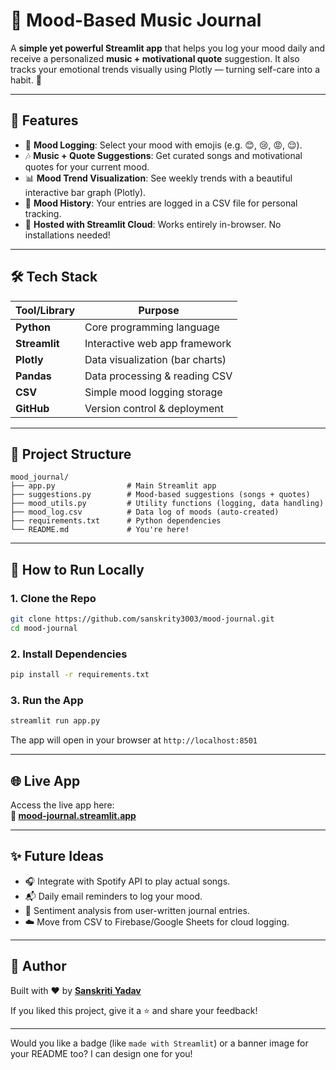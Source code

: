 # 🎵 Mood-Based Music Journal

A **simple yet powerful Streamlit app** that helps you log your mood daily and receive a personalized **music + motivational quote** suggestion. It also tracks your emotional trends visually using Plotly — turning self-care into a habit. 💚



---

## 🌟 Features

- 🧠 **Mood Logging**: Select your mood with emojis (e.g. 😊, 😢, 😡, 😌).
- 🎶 **Music + Quote Suggestions**: Get curated songs and motivational quotes for your current mood.
- 📊 **Mood Trend Visualization**: See weekly trends with a beautiful interactive bar graph (Plotly).
- 📁 **Mood History**: Your entries are logged in a CSV file for personal tracking.
- 🚀 **Hosted with Streamlit Cloud**: Works entirely in-browser. No installations needed!

---

## 🛠 Tech Stack

| Tool/Library     | Purpose                      |
|------------------|------------------------------|
| **Python**        | Core programming language     |
| **Streamlit**     | Interactive web app framework |
| **Plotly**        | Data visualization (bar charts) |
| **Pandas**        | Data processing & reading CSV |
| **CSV**           | Simple mood logging storage    |
| **GitHub**        | Version control & deployment   |

---


## 📂 Project Structure

```
mood_journal/
├── app.py                # Main Streamlit app
├── suggestions.py        # Mood-based suggestions (songs + quotes)
├── mood_utils.py         # Utility functions (logging, data handling)
├── mood_log.csv          # Data log of moods (auto-created)
├── requirements.txt      # Python dependencies
└── README.md             # You're here!
```

---

## 🚀 How to Run Locally

### 1. Clone the Repo

```bash
git clone https://github.com/sanskrity3003/mood-journal.git
cd mood-journal
```

### 2. Install Dependencies

```bash
pip install -r requirements.txt
```

### 3. Run the App

```bash
streamlit run app.py
```

The app will open in your browser at `http://localhost:8501`

---

## 🌐 Live App

Access the live app here:  
**🔗 [mood-journal.streamlit.app]([https://your-streamlit-link](https://moodbasedjournal-jrnra6vqwupn4tgenlseq7.streamlit.app/))**

---

## ✨ Future Ideas

- 🎧 Integrate with Spotify API to play actual songs.
- 📬 Daily email reminders to log your mood.
- 🧠 Sentiment analysis from user-written journal entries.
- ☁️ Move from CSV to Firebase/Google Sheets for cloud logging.

---

## 🙌 Author

Built with ❤️ by **[Sanskriti Yadav](https://github.com/sanskrity3003)**

If you liked this project, give it a ⭐ and share your feedback!

---

Would you like a badge (like `made with Streamlit`) or a banner image for your README too? I can design one for you!

